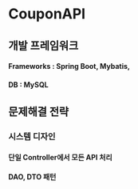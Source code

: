 # CouponAPI
## 개발 프레임워크
#### Frameworks : Spring Boot, Mybatis,
#### DB : MySQL
 
## 문제해결 전략 
### 시스템 디자인
#### 단일 Controller에서 모든 API 처리
#### DAO, DTO 패턴
